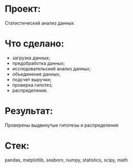# Проект:
Статистический анализ данных


# Что сделано:
- загрузка данных;
- предобработка данных;
- исследовательский анализ данных;
- объединение данных;
- подсчет выручки;
- проверка гипотез;
- распределения.


# Результат:
Проверены выдвинутые гипотезы и распределения


# Стек:
pandas, matplotlib, seaborn, numpy, statistics, scipy, math
